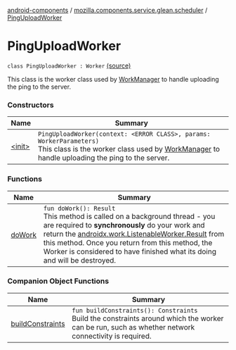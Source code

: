 [android-components](../../index.md) / [mozilla.components.service.glean.scheduler](../index.md) / [PingUploadWorker](./index.md)

# PingUploadWorker

`class PingUploadWorker : Worker` [(source)](https://github.com/mozilla-mobile/android-components/blob/master/components/service/glean/src/main/java/mozilla/components/service/glean/scheduler/PingUploadWorker.kt#L23)

This class is the worker class used by [WorkManager](#) to handle uploading the ping to the server.

### Constructors

| Name | Summary |
|---|---|
| [&lt;init&gt;](-init-.md) | `PingUploadWorker(context: <ERROR CLASS>, params: WorkerParameters)`<br>This class is the worker class used by [WorkManager](#) to handle uploading the ping to the server. |

### Functions

| Name | Summary |
|---|---|
| [doWork](do-work.md) | `fun doWork(): Result`<br>This method is called on a background thread - you are required to **synchronously** do your work and return the [androidx.work.ListenableWorker.Result](#) from this method.  Once you return from this method, the Worker is considered to have finished what its doing and will be destroyed. |

### Companion Object Functions

| Name | Summary |
|---|---|
| [buildConstraints](build-constraints.md) | `fun buildConstraints(): Constraints`<br>Build the constraints around which the worker can be run, such as whether network connectivity is required. |
